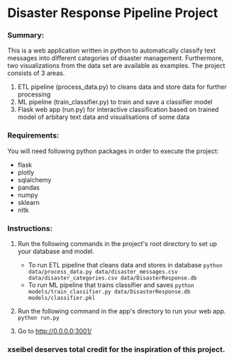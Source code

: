 # Disaster Response Pipeline Project
### Summary:
This is a web application written in python to automatically classify text messages into different categories of disaster management. Furthermore, two visualizations from the data set are available as examples.
The project consists of 3 areas. 
1. ETL pipeline (process_data.py) to cleans data and store data for further processing
2. ML pipeline (train_classifier.py) to train and save a classifier model
3. Flask web app (run.py) for interactive classification based on trained model of arbitary text data and visualisations of some data

### Requirements:
You will need following python packages in order to execute the project: 
* flask
* plotly
* sqlalchemy
* pandas
* numpy
* sklearn
* nltk

### Instructions:
1. Run the following commands in the project's root directory to set up your database and model.

    - To run ETL pipeline that cleans data and stores in database
        `python data/process_data.py data/disaster_messages.csv data/disaster_categories.csv data/DisasterResponse.db`
    - To run ML pipeline that trains classifier and saves
        `python models/train_classifier.py data/DisasterResponse.db models/classifier.pkl`

2. Run the following command in the app's directory to run your web app.
    `python run.py`

3. Go to http://0.0.0.0:3001/

### xseibel deserves total credit for the inspiration of this project.
